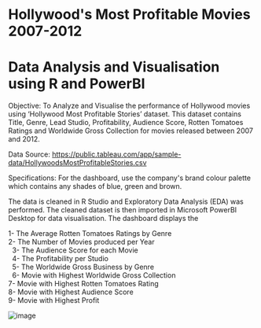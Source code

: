 # Hollywood's Most Profitable Movies 2007-2012

# Data Analysis and Visualisation using R and PowerBI

Objective: To Analyze and Visualise the performance of Hollywood movies using ‘Hollywood Most Profitable Stories’ dataset. This dataset contains Title, Genre, Lead Studio, Profitability, Audience Score, Rotten Tomatoes Ratings and Worldwide Gross Collection for movies released between 2007 and 2012. 

Data Source: https://public.tableau.com/app/sample-data/HollywoodsMostProfitableStories.csv

Specifications: For the dashboard, use the company's brand colour palette which contains any shades of blue, green and brown.  

The data is cleaned in R Studio and Exploratory Data Analysis (EDA) was performed. The cleaned dataset is then imported in Microsoft PowerBI Desktop for data visualisation. The dashboard displays the 

1- The Average Rotten Tomatoes Ratings by Genre<br>
2- The Number of Movies produced per Year<br> 
3- The Audience Score for each Movie<br>  
4- The Profitability per Studio<br> 
5- The Worldwide Gross Business by Genre<br> 
6- Movie with Highest Worldwide Gross Collection<br>
7- Movie with Highest Rotten Tomatoes Rating<br>
8- Movie with Highest Audience Score<br>
9- Movie with Highest Profit<br>

![image](https://user-images.githubusercontent.com/110288870/220481446-d272882c-56a0-4216-bcfc-93b3c8b647e7.png)

